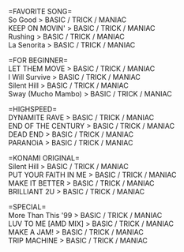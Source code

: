 =FAVORITE SONG=
<br>So Good > BASIC / TRICK / MANIAC
<br>KEEP ON MOVIN' > BASIC / TRICK / MANIAC
<br>Rushing > BASIC / TRICK / MANIAC
<br>La Senorita > BASIC / TRICK / MANIAC

=FOR BEGINNER=
<br>LET THEM MOVE > BASIC / TRICK / MANIAC
<br>I Will Survive > BASIC / TRICK / MANIAC
<br>Silent Hill > BASIC / TRICK / MANIAC
<br>Sway (Mucho Mambo) > BASIC / TRICK / MANIAC

=HIGHSPEED=
<br>DYNAMITE RAVE > BASIC / TRICK / MANIAC
<br>END OF THE CENTURY > BASIC / TRICK / MANIAC
<br>DEAD END > BASIC / TRICK / MANIAC
<br>PARANOiA > BASIC / TRICK / MANIAC

=KONAMI ORIGINAL=
<br>Silent Hill > BASIC / TRICK / MANIAC
<br>PUT YOUR FAITH IN ME > BASIC / TRICK / MANIAC
<br>MAKE IT BETTER > BASIC / TRICK / MANIAC
<br>BRILLIANT 2U > BASIC / TRICK / MANIAC

=SPECIAL=
<br>More Than This '99 > BASIC / TRICK / MANIAC
<br>LUV TO ME [AMD MIX] > BASIC / TRICK / MANIAC
<br>MAKE A JAM! > BASIC / TRICK / MANIAC
<br>TRIP MACHINE > BASIC / TRICK / MANIAC
